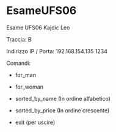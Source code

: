 # EsameUFS06
Esame UFS06 Kajdic Leo

Traccia: B

Indirizzo IP / Porta: 192.168.154.135 1234

Comandi:

- for_man

- for_woman

- sorted_by_name (In ordine alfabetico)

- sorted_by_price (In ordine crescente)

- exit (per uscire)
